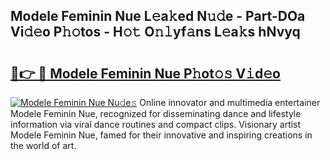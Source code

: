 ## Modele Feminin Nue L𝚎a𝚔ed N𝚞𝚍e - Part-DOa Vi𝚍𝚎o P𝚑𝚘tos - H𝚘𝚝 O𝚗𝚕yf𝚊ns L𝚎a𝚔s hNvyq

# <h2><a href="http://kf1negv.oniu.top/?m=Modele+Feminin+Nue">🔗👉 🔴 Modele Feminin Nue P𝚑ot𝚘𝚜 V𝚒d𝚎o</a></h2>

[![Modele Feminin Nue Nu𝚍e𝚜](https://i.imgur.com/0qMVB7G.gif)](http://kf1negv.oniu.top/?m=Modele+Feminin+Nue)
Online innovator and multimedia entertainer Modele Feminin Nue, recognized for disseminating dance and lifestyle information via viral dance routines and compact clips. Visionary artist Modele Feminin Nue, famed for their innovative and inspiring creations in the world of art.  
